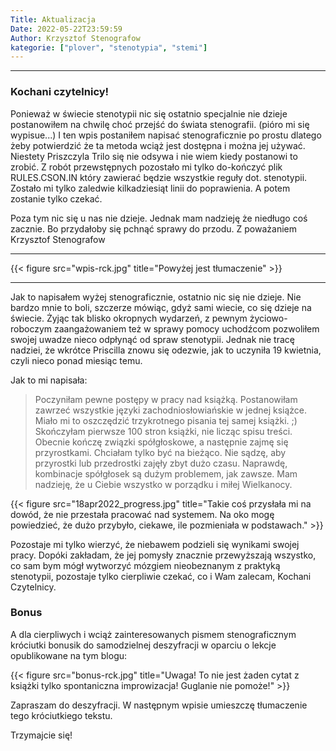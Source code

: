 ```yaml
---
Title: Aktualizacja
Date: 2022-05-22T23:59:59
Author: Krzysztof Stenografow
kategorie: ["plover", "stenotypia", "stemi"]
---
```


--------

### Kochani czytelnicy!

Ponieważ w świecie stenotypii nic się ostatnio specjalnie nie dzieje postanowiłem 
na chwilę choć przejść do świata stenografii. (pióro mi się wypisue...) 
I ten wpis postaniłem napisać stenograficznie po prostu dlatego żeby 
potwierdzić że ta metoda wciąż jest dostępna i można jej używać. 
Niestety Priszczyla Trilo się nie odsywa i nie wiem kiedy postanowi to 
zrobić. Z robót przewstępnych pozostało mi tylko do-kończyć plik 
RULES.CSON.IN który zawierać będzie wszystkie reguły dot. stenotypii. 
Zostało mi tylko zaledwie kilkadziesiąt linii do poprawienia. A potem zostanie tylko 
czekać.

Poza tym nic się u nas nie dzieje. Jednak mam nadzieję że niedługo 
coś zacznie. Bo przydałoby się pchnąć sprawy do przodu. Z poważaniem 
Krzysztof 
Stenografow

--------

{{< figure src="wpis-rck.jpg" title="Powyżej jest tłumaczenie" >}}

--------

Jak to napisałem wyżej stenograficznie, ostatnio nic się nie dzieje. Nie bardzo mnie to boli, szczerze mówiąc, gdyż sami wiecie, co się dzieje na świecie. Żyjąc tak blisko okropnych wydarzeń, z pewnym życiowo-roboczym zaangażowaniem też w sprawy pomocy uchodźcom pozwoliłem swojej uwadze nieco odpłynąć od spraw stenotypii. Jednak nie tracę nadziei, że wkrótce Priscilla znowu się odezwie, jak to uczyniła 19 kwietnia, czyli nieco ponad miesiąc temu.



Jak to mi napisała:

> Poczyniłam pewne postępy w pracy nad książką. Postanowiłam zawrzeć wszystkie języki zachodniosłowiańskie w jednej książce. Miało mi to oszczędzić trzykrotnego pisania tej samej książki. ;) Skończyłam pierwsze 100 stron książki, nie licząc spisu treści. Obecnie kończę związki spółgłoskowe, a następnie zajmę się przyrostkami. Chciałam tylko być na bieżąco. Nie sądzę, aby przyrostki lub przedrostki zajęły zbyt dużo czasu. Naprawdę, kombinacje spółgłosek są dużym problemem, jak zawsze. Mam nadzieję, że u Ciebie wszystko w porządku i miłej Wielkanocy.

{{< figure src="18apr2022_progress.jpg" title="Takie coś przysłała mi na dowód, że nie przestała pracować nad systemem. Na oko mogę powiedzieć, że dużo przybyło, ciekawe, ile pozmieniała w podstawach." >}}


Pozostaje mi tylko wierzyć, że niebawem podzieli się wynikami swojej pracy. Dopóki zakładam, że jej pomysły znacznie przewyższają wszystko, co sam bym mógł wytworzyć mózgiem nieobeznanym z praktyką stenotypii, pozostaje tylko cierpliwie czekać, co i Wam zalecam, Kochani Czytelnicy.

### Bonus

A dla cierpliwych i wciąż zainteresowanych pismem stenograficznym króciutki bonusik do samodzielnej deszyfracji w oparciu o lekcje opublikowane na tym blogu:

{{< figure src="bonus-rck.jpg" title="Uwaga! To nie jest żaden cytat z książki tylko spontaniczna improwizacja! Guglanie nie pomoże!" >}}



Zapraszam do deszyfracji. W następnym wpisie umieszczę tłumaczenie tego króciutkiego tekstu.

Trzymajcie się!